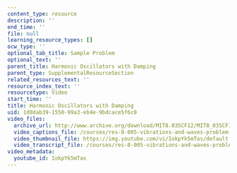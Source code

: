 ```yaml
---
content_type: resource
description: ''
end_time: ''
file: null
learning_resource_types: []
ocw_type: ''
optional_tab_title: Sample Problem
optional_text: ''
parent_title: Harmonic Oscillators with Damping
parent_type: SupplementalResourceSection
related_resources_text: ''
resource_index_text: ''
resourcetype: Video
start_time: ''
title: Harmonic Oscillators with Damping
uid: 1d8dab39-1550-99a3-eb4e-9bdcace5f6c0
video_files:
  archive_url: http://www.archive.org/download/MIT8.03SCF12/MIT8_03SCF12_ses02_300k.mp4
  video_captions_file: /courses/res-8-005-vibrations-and-waves-problem-solving-fall-2012/1d4c71d16add5fc6810e8766b1277d1c_IokpYk5mTas.vtt
  video_thumbnail_file: https://img.youtube.com/vi/IokpYk5mTas/default.jpg
  video_transcript_file: /courses/res-8-005-vibrations-and-waves-problem-solving-fall-2012/ef788ac02ad93f72025f12c4390ed28d_IokpYk5mTas.pdf
video_metadata:
  youtube_id: IokpYk5mTas
---
```

